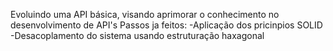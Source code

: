 Evoluindo uma API básica, visando aprimorar o conhecimento no desenvolvimento de API's
Passos ja feitos:
-Aplicação dos pricinpios SOLID
-Desacoplamento do sistema usando estruturação haxagonal